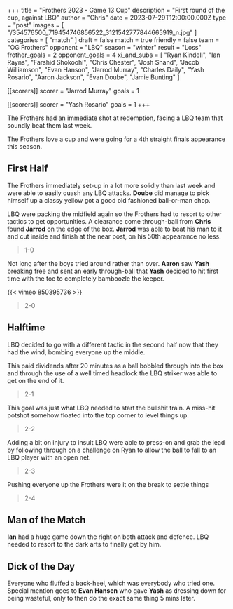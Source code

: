 +++
title = "Frothers 2023 - Game 13 Cup"
description = "First round of the cup, against LBQ"
author = "Chris"
date = 2023-07-29T12:00:00.000Z
type = "post"
images = [ "/354576500_719454746856522_3121542777844665919_n.jpg" ]
categories = [ "match" ]
draft = false
match = true
friendly = false
team = "OG Frothers"
opponent = "LBQ"
season = "winter"
result = "Loss"
frother_goals = 2
opponent_goals = 4
xi_and_subs = [
  "Ryan Kindell",
  "Ian Rayns",
  "Farshid Shokoohi",
  "Chris Chester",
  "Josh Shand",
  "Jacob Williamson",
  "Evan Hanson",
  "Jarrod Murray",
  "Charles Daily",
  "Yash Rosario",
  "Aaron Jackson",
  "Evan Doube",
  "Jamie Bunting"
]

[[scorers]]
scorer = "Jarrod Murray"
goals = 1

[[scorers]]
scorer = "Yash Rosario"
goals = 1
+++

The Frothers had an immediate shot at redemption, facing a LBQ team that soundly beat them last week.

The Frothers love a cup and were going for a 4th straight finals appearance this season.

## First Half

The Frothers immediately set-up in a lot more solidly than last week and were able to easily quash any LBQ attacks. **Doube** did manage to pick himself up a classy yellow got a good old fashioned ball-or-man chop.

LBQ were packing the midfield again so the Frothers had to resort to other tactics to get opportunities. A clearance come through-ball from **Chris** found **Jarrod** on the edge of the box. **Jarrod** was able to beat his man to it and cut inside and finish at the near post, on his 50th appearance no less.

> 1-0

Not long after the boys tried around rather than over. **Aaron** saw **Yash** breaking free and sent an early through-ball that **Yash** decided to hit first time with the toe to completely bamboozle the keeper.

{{< vimeo 850395736 >}}

> 2-0

## Halftime

LBQ decided to go with a different tactic in the second half now that they had the wind, bombing everyone up the middle.

This paid dividends after 20 minutes as a ball bobbled through into the box and through the use of a well timed headlock the LBQ striker was able to get on the end of it.

> 2-1

This goal was just what LBQ needed to start the bullshit train. A miss-hit potshot somehow floated into the top corner to level things up.

> 2-2

Adding a bit on injury to insult LBQ were able to press-on and grab the lead by following through on a challenge on Ryan to allow the ball to fall to an LBQ player with an open net.

> 2-3

Pushing everyone up the Frothers were it on the break to settle things

> 2-4

## Man of the Match

**Ian** had a huge game down the right on both attack and defence. LBQ needed to resort to the dark arts to finally get by him.

## Dick of the Day

Everyone who fluffed a back-heel, which was everybody who tried one. Special mention goes to **Evan Hansen** who gave **Yash** as dressing down for being wasteful, only to then do the exact same thing 5 mins later.
